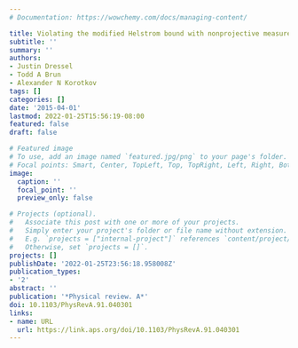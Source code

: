 ```yaml
---
# Documentation: https://wowchemy.com/docs/managing-content/

title: Violating the modified Helstrom bound with nonprojective measurements
subtitle: ''
summary: ''
authors:
- Justin Dressel
- Todd A Brun
- Alexander N Korotkov
tags: []
categories: []
date: '2015-04-01'
lastmod: 2022-01-25T15:56:19-08:00
featured: false
draft: false

# Featured image
# To use, add an image named `featured.jpg/png` to your page's folder.
# Focal points: Smart, Center, TopLeft, Top, TopRight, Left, Right, BottomLeft, Bottom, BottomRight.
image:
  caption: ''
  focal_point: ''
  preview_only: false

# Projects (optional).
#   Associate this post with one or more of your projects.
#   Simply enter your project's folder or file name without extension.
#   E.g. `projects = ["internal-project"]` references `content/project/deep-learning/index.md`.
#   Otherwise, set `projects = []`.
projects: []
publishDate: '2022-01-25T23:56:18.958008Z'
publication_types:
- '2'
abstract: ''
publication: '*Physical review. A*'
doi: 10.1103/PhysRevA.91.040301
links:
- name: URL
  url: https://link.aps.org/doi/10.1103/PhysRevA.91.040301
---
```

